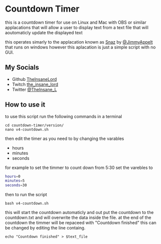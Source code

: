
# Countdown Timer

this is a countdown timer for use on Linux and Mac with OBS or similar applacations that will allow a user to display text from a text file that will aoutomaticly update the displayed text

this operates simarly to the applacation known as [Snaz](https://github.com/JimmyAppelt/Snaz) by [@JimmyAppelt](https://github.com/JimmyAppelt) that runs on windows however this aplacation is just a simple script with no GUI.

## My Socials

- Github [TheInsaneLord](https://github.com/TheInsaneLord)
- Twitch [the_insane_lord](https://www.twitch.tv/the_insane_lord)
- Twitter [@TheInsane_L](https://twitter.com/TheInsane_L)

## How to use it

to use this script run the following commands in a terminal
```shell
cd countdown-timer/version/
nano v4-countdown.sh
```
then edit the timer as you need to by changing the varables
- hours
- minutes
- seconds

for example to set the timmer to count down from 5:30 set the varebles to
```bash
hours=0
minutes=5
seconds=30
```
then to run the script 
```
bash v4-countdown.sh 
```

this will start the countdown automaticly and out put the countdown to the countdown.txt and will overwrite the data inside the file. at the end of the countdown the timmer will be repaceed with "Countdown finished" this can be changed by editing the line containg.
```
echo "Countdown finished" > $text_file
```
